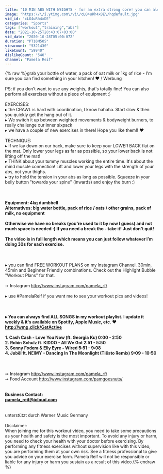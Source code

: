 ```yaml
---
title: "10 MIN ABS WITH WEIGHTS - for an extra strong core! you can also use a bottle of water I Pamela Reif"
image: "https:\/\/i.ytimg.com\/vi\/cLO4uRh4xDE\/hqdefault.jpg"
vid_id: "cLO4uRh4xDE"
categories: "Sports"
tags: ["workout","training","abs"]
date: "2021-10-25T20:43:07+03:00"
vid_date: "2020-10-28T05:00:07Z"
duration: "PT10M50S"
viewcount: "5321430"
likeCount: "59940"
dislikeCount: "540"
channel: "Pamela Reif"
---
```

{% raw %}grab your bottle of water, a pack of oat milk or 1kg of rice - I'm sure you can find something in your kitchen!  ♥︎ / Werbung <br /><br />PS: if you don't want to use any weights, that's totally fine! You can also perform all exercises without a piece of equipment :) <br /><br />EXERCISES: <br />▸ the CRAWL is hard with coordination, I know hahaha. Start slow &amp; then you quickly get the hang out of it.<br />▸ We switch it up between weighted movements &amp; bodyweight burners, to really challenge our inner sixpack<br />▸ we have a couple of new exercises in there! Hope you like them!!  ♥︎<br /><br />TECHNIQUE:<br />▸ If we lay down on our back, make sure to keep your LOWER BACK flat on the mat. Only lower your legs as far as possible, so your lower back is not lifting off the mat! <br />▸ THINK about your tummy muscles working the entire time. It's about the mind muscle connection! Lift and lower your legs with the strength of your abs, not your thighs. <br />▸ try to hold the tension in your abs as long as possible. Squeeze in your belly button &quot;towards your spine&quot; (inwards) and enjoy the burn :) <br /><br />__<br /><br />Equipment: 4kg dumbbell <br />Alternatives: big water bottle, pack of rice / oats / other grains, pack of milk, no equipment <br /><br />Otherwise we have no breaks (you're used to it by now I guess) and not much space is needed :) If you need a break tho - take it! Just don't quit! <br /><br />The video is in full length which means you can just follow whatever I’m doing 30s for each exercise. <br /><br />__<br /><br />▸ you can find FREE WORKOUT PLANS on my Instagram Channel. 30min, 45min and Beginner Friendly combinations. Check out the Highlight Bubble &quot;Workout Plans&quot; for that.  <br /><br />➞ Instagram <a rel="nofollow" target="blank" href="http://www.instagram.com/pamela_rf/">http://www.instagram.com/pamela_rf/</a><br /><br />▸ use #PamelaReif if you want me to see your workout pics and videos! <br /><br />__<br /> <br />▸ You can always find ALL SONGS in my workout playlist. I update it weekly &amp; it's available on Spotify, Apple Music, etc. ♥︎<br /><a rel="nofollow" target="blank" href="http://wmg.click/GetActive">http://wmg.click/GetActive</a><br /><br />1. Cash Cash - Love You Now (ft. Georgia Ku) 0:00 - 2:50<br />2. Robin Schulz ft. KIDDO - All We Got 2:51 - 5:50 <br />3. Sonny Fodera &amp; Elly Eyre - Wired 5:51 - 9:08<br />4. Jubël ft. NEIMY - Dancing In The Moonlight (Tiësto Remix) 9:09 - 10:50<br /><br />__<br /><br />➞ Instagram <a rel="nofollow" target="blank" href="http://www.instagram.com/pamela_rf/">http://www.instagram.com/pamela_rf/</a><br />➞ Food Account <a rel="nofollow" target="blank" href="http://www.instagram.com/pamgoesnuts/">http://www.instagram.com/pamgoesnuts/</a><br />__<br /><br />Business Contact:<br />pamela_reif@icloud.com<br /><br />__<br />unterstützt durch Warner Music Germany<br /><br />Disclaimer:<br />When joining me for this workout video, you need to take some precautions as your health and safety is the most important. To avoid any injury or harm, you need to check your health with your doctor before exercising. By performing any fitness exercises without supervision like with this video, you are performing them at your own risk. See a fitness professional to give you advice on your exercise form. Pamela Reif will not be responsible or liable for any injury or harm you sustain as a result of this video.{% endraw %}
